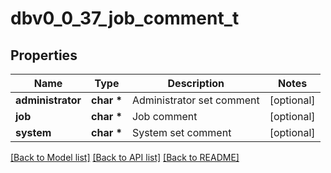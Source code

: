 # dbv0_0_37_job_comment_t

## Properties
Name | Type | Description | Notes
------------ | ------------- | ------------- | -------------
**administrator** | **char \*** | Administrator set comment | [optional] 
**job** | **char \*** | Job comment | [optional] 
**system** | **char \*** | System set comment | [optional] 

[[Back to Model list]](../README.md#documentation-for-models) [[Back to API list]](../README.md#documentation-for-api-endpoints) [[Back to README]](../README.md)


